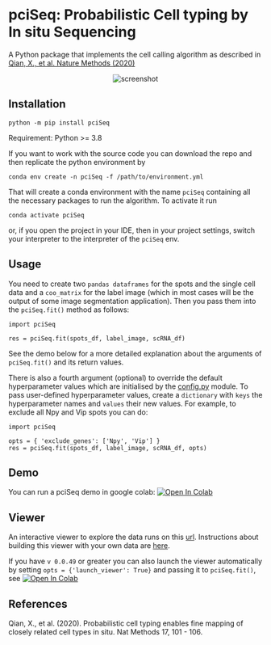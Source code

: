 # pciSeq: Probabilistic Cell typing by In situ Sequencing
A Python package that implements the cell calling algorithm as described in [Qian, X., et al. Nature Methods (2020)](https://www.nature.com/articles/s41592-019-0631-4)
<p align="center">
    <img src="https://github.com/acycliq/pciSeq/blob/master/viewer/assets/screencast_resized.gif?raw=true" alt="screenshot"/>
</p>

## Installation
```
python -m pip install pciSeq
```
Requirement: Python >= 3.8

If you want to work with the source code you can download the repo and then replicate the python environment by
```
conda env create -n pciSeq -f /path/to/environment.yml
```

That will create a conda environment with the name `pciSeq` containing all the necessary packages to run the algorithm. To activate it run 
```
conda activate pciSeq
```
or, if you open the project in your IDE, then in your project settings, switch your interpreter to the interpreter of the `pciSeq` env. 
## Usage
You need to create two `pandas dataframes` for the spots and the single cell data and a `coo_matrix` for the label image (which in 
most cases will be the output of some image segmentation application). Then you pass them into the `pciSeq.fit()` method as follows: 
```
import pciSeq

res = pciSeq.fit(spots_df, label_image, scRNA_df)
```
See the demo below for a more detailed explanation about the arguments of  `pciSeq.fit()` and its return values.

There is also a fourth argument (optional) to override the default hyperparameter values which are initialised 
by the [config.py](https://github.com/acycliq/pciSeq/blob/master/pciSeq/config.py) module. To pass user-defined hyperparameter values, create a `dictionary` with `keys` the
hyperparameter names and `values` their new values. For example, to exclude all Npy and Vip spots you can do:

```
import pciSeq

opts = { 'exclude_genes': ['Npy', 'Vip'] }
res = pciSeq.fit(spots_df, label_image, scRNA_df, opts)
```

## Demo
You can run a pciSeq demo in google colab: [![Open In Colab](https://colab.research.google.com/assets/colab-badge.svg)](https://colab.research.google.com/github/acycliq/pciSeq/blob/master/notebooks/1_pciSeq.ipynb)

## Viewer
An interactive viewer to explore the data runs on this [url](https://acycliq.github.io/visage/). Instructions about 
building this viewer with your own data are [here](https://github.com/acycliq/visage). 

If you have `v 0.0.49` or greater you can also launch the viewer automatically by 
setting `opts = {'launch_viewer': True}` and passing it to `pciSeq.fit()`, see [![Open In Colab](https://colab.research.google.com/assets/colab-badge.svg)](https://colab.research.google.com/github/acycliq/pciSeq/blob/master/notebooks/2_viewer.ipynb)


## References 
Qian, X., et al. (2020). Probabilistic cell typing enables fine mapping of closely related cell types in situ. Nat
Methods 17, 101 - 106.


